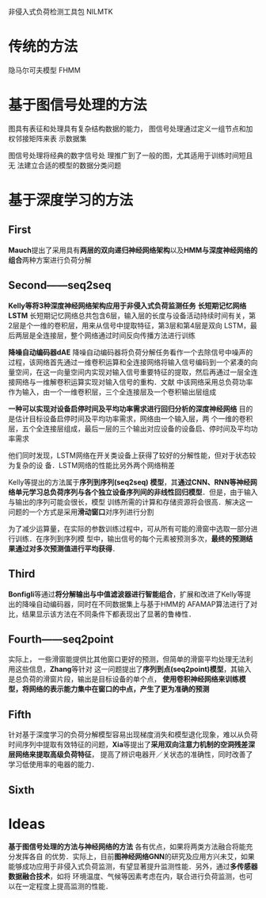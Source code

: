 非侵入式负荷检测工具包 NILMTK

# 传统的方法
隐马尔可夫模型 FHMM

# 基于图信号处理的方法
图具有表征和处理具有复杂结构数据的能力， 图信号处理通过定义一组节点和加权邻接矩阵来表 示数据集

图信号处理将经典的数字信号处 理推广到了一般的图，尤其适用于训练时间短且无 法建立合适的模型的数据分类问题

# 基于深度学习的方法
## First
**Mauch**提出了采用具有**两层的双向递归神经网络架构**以及**HMM与深度神经网络的组合**两种方案进行负荷分解

## Second——seq2seq
**Kelly等将3种深度神经网络架构应用于非侵入式负荷监测任务**
**长短期记忆网络LSTM**
长短期记忆网络总共包含6层，输入层的长度与设备活动持续时间有关，第2层是个一维的卷积层，用来从信号中提取特征，第3层和第4层是双向 LSTM，最后两层是全连接层，整个网络通过时间反向传播方法进行训练

**降噪自动编码器dAE**
降噪自动编码器将负荷分解任务看作一个去除信号中噪声的过程，该网络首先通过一维卷积运算和全连接网络将输入信号编码到一个紧凑的向量空间，在这一向量空间内实现对输入信号重要特征的提取，然后再通过一层全连接网络与一维解卷积运算实现对输入信号的重构．文献 中该网络采用总负荷功率作为输入，由一个一维卷积层，三个全连接层及一个卷积输出层组成

**一种可以实现对设备启停时间及平均功率需求进行回归分析的深度神经网络**
目的是估计目标设备启停时间及平均功率需求，网络由一个输入层，两 个一维的卷积层，五个全连接层组成，最后一层的三个输出对应设备的设备启、停时间及平均功率需求

他们同时发现，LSTM网络在开关类设备上获得了较好的分解性能，但对于状态较为复杂的设 备．LSTM网络的性能比另外两个网络稍差

Kelly等提出的方法属于**序列到序列(seq2seq) 模型**，其**通过CNN、RNN等神经网络单元学习总负荷序列与各个独立设备序列间的非线性回归模型**．但是，由于输入与输出的序列可能会很长，模型 训练所需的计算和存储资源将会很高．解决这一问题的一个方式是采用**滑动窗口**对序列进行分割

为了减少运算量，在实际的参数训练过程中，可从所有可能的滑窗中选取一部分进行训练．在序列到序列模 型中，输出信号的每个元素被预测多次，**最终的预测结果通过对多次预测值进行平均获得**．

## Third 
**Bonfigli**等通过**将分解输出与中值滤波器进行智能组合**，扩展和改进了Kelly等提出的降噪自动编码器，同时在不同数据集上与基于HMM的 AFAMAP算法进行了对比，结果显示该方法在不同条件下都表现出了显著的鲁棒性．

## Fourth——seq2point
实际上， 一些滑窗能提供比其他窗口更好的预测，但简单的滑窗平均处理无法利用这些信息，**Zhang**等针对 这一问题提出了**序列到点(seq2point)模型**，其输入是总负荷的滑窗片段，输出是目标设备的单个点， **使用卷积神经网络来训练模型，将网络的表示能力集中在窗口的中点，产生了更为准确的预测**

## Fifth
针对基于深度学习的负荷分解模型容易出现梯度消失和模型退化现象，难以从负荷时间序列中提取有效特征的问题，**Xia**等提出了**采用双向注意力机制的空洞残差深层网络来提取高级负荷特征**， 提高了辨识电器开／关状态的准确性，同时改善了学习低使用率的电器的能力．

## Sixth


# Ideas
**基于图信号处理的方法与神经网络的方法** 各有优点，如果将两类方法融合将能充分发挥各自 的优势．实际上，目前**图神经网络GNN**的研究及应用方兴未艾，如果能够成功应用于非侵入式负荷监测，有望显著提升监测性能．另外，通过**多传感器数据融合技术**，如将 环境温度、气候等因素考虑在内，联合进行负荷监测，也可以在一定程度上提高监测的性能．